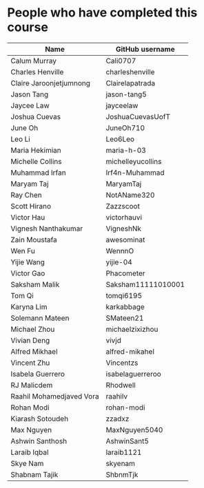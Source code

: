 # People who have completed this course
| Name                     | GitHub username    |
|--------------------------|--------------------|
| Calum Murray             | Cali0707           |
| Charles Henville         | charleshenville    |
| Claire Jaroonjetjumnong  | Clairelapatrada    |
| Jason Tang               | jason-tang5        |
| Jaycee Law               | jayceelaw          |
| Joshua Cuevas            | JoshuaCuevasUofT   |
| June Oh                  | JuneOh710          |
| Leo Li                   | Leo6Leo            |
| Maria Hekimian           | maria-h-03         |
| Michelle Collins         | michelleyucollins  |
| Muhammad Irfan           | Irf4n-Muhammad     |
| Maryam Taj               | MaryamTaj          |
| Ray Chen                 | NotAName320        |
| Scott Hirano             | Zazzscoot          |
| Victor Hau               | victorhauvi        |
| Vignesh Nanthakumar      | VigneshNk          |
| Zain Moustafa            | awesominat         |
| Wen Fu                   | WennnO             |
| Yijie Wang               | yijie-04           |
| Victor Gao               | Phacometer         |
| Saksham Malik            | Saksham11111010001 |
| Tom Qi                   | tomqi6195          |
| Karyna Lim               | karkabbage         |
| Solemann Mateen          | SMateen21          |
| Michael Zhou             | michaelzixizhou    |
| Vivian Deng              | vivjd              |
| Alfred Mikhael           | alfred-mikahel     |
| Vincent Zhu              | Vincentzs          |
| Isabela Guerrero         | isabelaguerreroo   | 
| RJ Malicdem              | Rhodwell           |
| Raahil Mohamedjaved Vora | raahilv            |
| Rohan Modi               | rohan-modi         | 
| Kiarash Sotoudeh         | zzadxz             | 
| Max Nguyen               | MaxNguyen5040      |
| Ashwin Santhosh          | AshwinSant5        |
| Laraib Iqbal             | laraib1121         |
| Skye Nam                 | skyenam            |
| Shabnam Tajik            | ShbnmTjk           |
